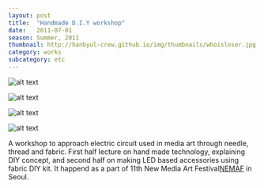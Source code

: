 ```yaml
---
layout: post
title:  "Handmade D.I.Y workshop"
date:   2011-07-01
season: Summer, 2011
thumbnail: http://hanbyul-crew.github.io/img/thumbnails/whoisloser.jpg
category: works
subcategory: etc
---
```


![alt text](http://www.nemaf.net/xe/files/attach/images/403/259/011/45b56f15d883e086a80325534661ddea.jpg "HandMade D.I.Y workshops 0")


![alt text](http://www.nemaf.net/xe/files/attach/images/403/259/011/fc580ef44a9429c94d95780b532354e2_1.jpg "HandMade D.I.Y workshops 1")


![alt text](http://www.nemaf.net/xe/files/attach/images/403/259/011/0e481c3859bf8c8a7a4e85c19b093c23.jpg "HandMade D.I.Y workshops 2")


![alt text](http://www.nemaf.net/xe/files/attach/images/403/259/011/f8488b997f31edfe7be445a844172dd3_1.jpg "HandMade D.I.Y workshops 3")


A workshop to approach electric circuit used in media art through needle, thread and fabric.
First half lecture on hand made technology, explaining DIY concept, and second half on making LED based accessories using fabric DIY kit. It happend as a part of  11th New Media Art Festival[NEMAF](http://www.nemaf.net/ "Space Invaders Wikipedia") in Seoul.